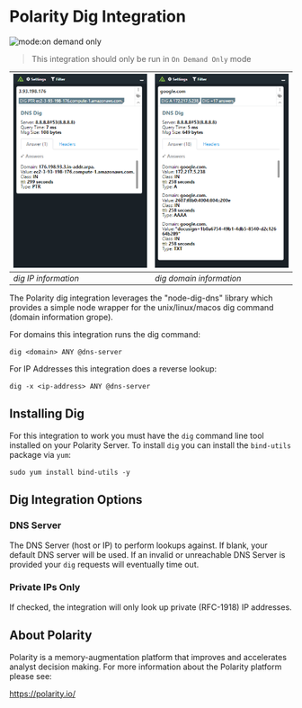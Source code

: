 # Polarity Dig Integration

![mode:on demand only](https://img.shields.io/badge/mode-on%20demand%20only-blue.svg)

> This integration should only be run in `On Demand Only` mode

| ![image](assets/overlay_ip.png) | ![image](assets/overlay_domain.png) 
|---| --- | 
|*dig IP information* | *dig domain information* |


The Polarity dig integration leverages the "node-dig-dns" library which provides a simple node wrapper for the unix/linux/macos dig command (domain information grope).  

For domains this integration runs the dig command:
```
dig <domain> ANY @dns-server
```

For IP Addresses this integration does a reverse lookup:

```
dig -x <ip-address> ANY @dns-server
```

## Installing Dig

For this integration to work you must have the `dig` command line tool installed on your Polarity Server.  To install `dig` you can install the `bind-utils` package via `yum`:

```
sudo yum install bind-utils -y
```

## Dig Integration Options

### DNS Server
The DNS Server (host or IP) to perform lookups against.  If blank, your default DNS server will be used.  If an invalid or unreachable DNS Server is provided your `dig` requests will eventually time out.

### Private IPs Only

If checked, the integration will only look up private (RFC-1918) IP addresses.

## About Polarity

Polarity is a memory-augmentation platform that improves and accelerates analyst decision making.  For more information about the Polarity platform please see:

https://polarity.io/

